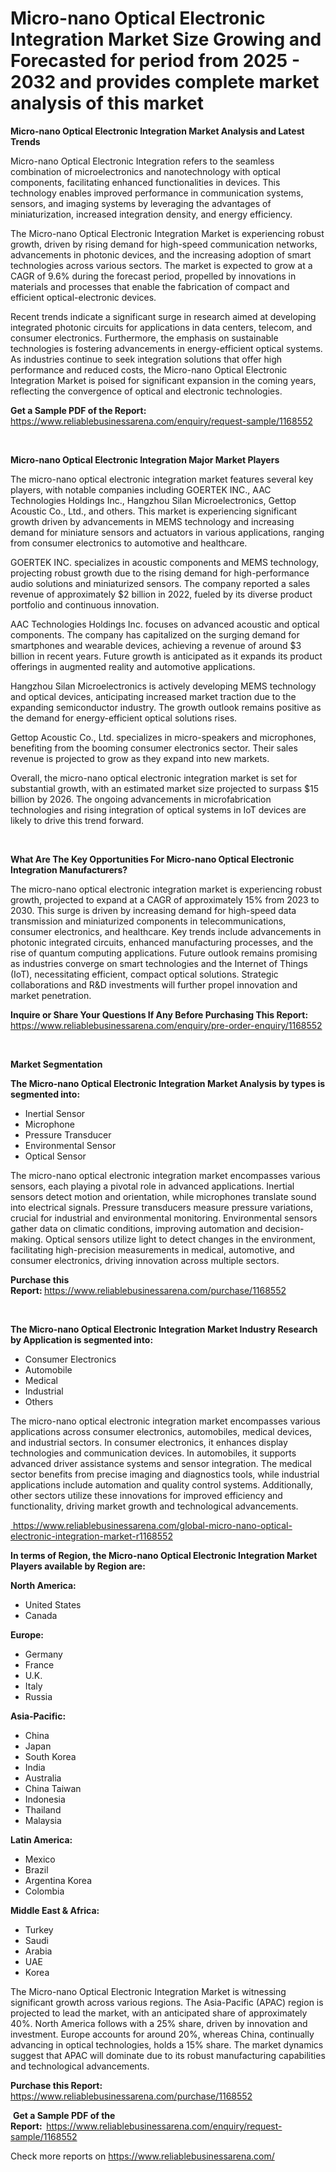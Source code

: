 <p><h1>Micro-nano Optical Electronic Integration Market Size Growing and Forecasted for period from 2025 - 2032 and provides complete market analysis of this market</h1></p><p><strong>Micro-nano Optical Electronic Integration Market Analysis and Latest Trends</strong></p>
<p><p>Micro-nano Optical Electronic Integration refers to the seamless combination of microelectronics and nanotechnology with optical components, facilitating enhanced functionalities in devices. This technology enables improved performance in communication systems, sensors, and imaging systems by leveraging the advantages of miniaturization, increased integration density, and energy efficiency. </p><p>The Micro-nano Optical Electronic Integration Market is experiencing robust growth, driven by rising demand for high-speed communication networks, advancements in photonic devices, and the increasing adoption of smart technologies across various sectors. The market is expected to grow at a CAGR of 9.6% during the forecast period, propelled by innovations in materials and processes that enable the fabrication of compact and efficient optical-electronic devices.</p><p>Recent trends indicate a significant surge in research aimed at developing integrated photonic circuits for applications in data centers, telecom, and consumer electronics. Furthermore, the emphasis on sustainable technologies is fostering advancements in energy-efficient optical systems. As industries continue to seek integration solutions that offer high performance and reduced costs, the Micro-nano Optical Electronic Integration Market is poised for significant expansion in the coming years, reflecting the convergence of optical and electronic technologies.</p></p>
<p><strong>Get a Sample PDF of the Report:&nbsp;</strong> <a href="https://www.reliablebusinessarena.com/enquiry/request-sample/1168552?utm_campaign=3218&utm_medium=2&utm_source=Github&utm_content=ia&utm_term=29032025&utm_id=micro-nano-optical-electronic-integration">https://www.reliablebusinessarena.com/enquiry/request-sample/1168552</a></p>
<p>&nbsp;</p>
<p><strong>Micro-nano Optical Electronic Integration Major Market Players</strong></p>
<p><p>The micro-nano optical electronic integration market features several key players, with notable companies including GOERTEK INC., AAC Technologies Holdings Inc., Hangzhou Silan Microelectronics, Gettop Acoustic Co., Ltd., and others. This market is experiencing significant growth driven by advancements in MEMS technology and increasing demand for miniature sensors and actuators in various applications, ranging from consumer electronics to automotive and healthcare.</p><p>GOERTEK INC. specializes in acoustic components and MEMS technology, projecting robust growth due to the rising demand for high-performance audio solutions and miniaturized sensors. The company reported a sales revenue of approximately $2 billion in 2022, fueled by its diverse product portfolio and continuous innovation. </p><p>AAC Technologies Holdings Inc. focuses on advanced acoustic and optical components. The company has capitalized on the surging demand for smartphones and wearable devices, achieving a revenue of around $3 billion in recent years. Future growth is anticipated as it expands its product offerings in augmented reality and automotive applications.</p><p>Hangzhou Silan Microelectronics is actively developing MEMS technology and optical devices, anticipating increased market traction due to the expanding semiconductor industry. The growth outlook remains positive as the demand for energy-efficient optical solutions rises.</p><p>Gettop Acoustic Co., Ltd. specializes in micro-speakers and microphones, benefiting from the booming consumer electronics sector. Their sales revenue is projected to grow as they expand into new markets.</p><p>Overall, the micro-nano optical electronic integration market is set for substantial growth, with an estimated market size projected to surpass $15 billion by 2026. The ongoing advancements in microfabrication technologies and rising integration of optical systems in IoT devices are likely to drive this trend forward.</p></p>
<p>&nbsp;</p>
<p><strong>What Are The Key Opportunities For Micro-nano Optical Electronic Integration Manufacturers?</strong></p>
<p><p>The micro-nano optical electronic integration market is experiencing robust growth, projected to expand at a CAGR of approximately 15% from 2023 to 2030. This surge is driven by increasing demand for high-speed data transmission and miniaturized components in telecommunications, consumer electronics, and healthcare. Key trends include advancements in photonic integrated circuits, enhanced manufacturing processes, and the rise of quantum computing applications. Future outlook remains promising as industries converge on smart technologies and the Internet of Things (IoT), necessitating efficient, compact optical solutions. Strategic collaborations and R&D investments will further propel innovation and market penetration.</p></p>
<p><strong>Inquire or Share Your Questions If Any Before Purchasing This Report:</strong> <a href="https://www.reliablebusinessarena.com/enquiry/pre-order-enquiry/1168552?utm_campaign=3218&utm_medium=2&utm_source=Github&utm_content=ia&utm_term=29032025&utm_id=micro-nano-optical-electronic-integration">https://www.reliablebusinessarena.com/enquiry/pre-order-enquiry/1168552</a></p>
<p>&nbsp;</p>
<p><strong>Market Segmentation</strong></p>
<p><strong>The Micro-nano Optical Electronic Integration Market Analysis by types is segmented into:</strong></p>
<p><ul><li>Inertial Sensor</li><li>Microphone</li><li>Pressure Transducer</li><li>Environmental Sensor</li><li>Optical Sensor</li></ul></p>
<p><p>The micro-nano optical electronic integration market encompasses various sensors, each playing a pivotal role in advanced applications. Inertial sensors detect motion and orientation, while microphones translate sound into electrical signals. Pressure transducers measure pressure variations, crucial for industrial and environmental monitoring. Environmental sensors gather data on climatic conditions, improving automation and decision-making. Optical sensors utilize light to detect changes in the environment, facilitating high-precision measurements in medical, automotive, and consumer electronics, driving innovation across multiple sectors.</p></p>
<p><strong>Purchase this Report:&nbsp;</strong><a href="https://www.reliablebusinessarena.com/purchase/1168552?utm_campaign=3218&utm_medium=2&utm_source=Github&utm_content=ia&utm_term=29032025&utm_id=micro-nano-optical-electronic-integration">https://www.reliablebusinessarena.com/purchase/1168552</a></p>
<p>&nbsp;</p>
<p><strong>The Micro-nano Optical Electronic Integration Market Industry Research by Application is segmented into:</strong></p>
<p><ul><li>Consumer Electronics</li><li>Automobile</li><li>Medical</li><li>Industrial</li><li>Others</li></ul></p>
<p><p>The micro-nano optical electronic integration market encompasses various applications across consumer electronics, automobiles, medical devices, and industrial sectors. In consumer electronics, it enhances display technologies and communication devices. In automobiles, it supports advanced driver assistance systems and sensor integration. The medical sector benefits from precise imaging and diagnostics tools, while industrial applications include automation and quality control systems. Additionally, other sectors utilize these innovations for improved efficiency and functionality, driving market growth and technological advancements.</p></p>
<p><a href="https://www.reliablebusinessarena.com/global-micro-nano-optical-electronic-integration-market-r1168552?utm_campaign=3218&utm_medium=2&utm_source=Github&utm_content=ia&utm_term=29032025&utm_id=micro-nano-optical-electronic-integration">&nbsp;https://www.reliablebusinessarena.com/global-micro-nano-optical-electronic-integration-market-r1168552</a></p>
<p><strong>In terms of Region, the Micro-nano Optical Electronic Integration Market Players available by Region are:</strong></p>
<p>
    <p> <strong> North America: </strong>
        <ul>
            <li>United States</li>
            <li>Canada</li>
        </ul>
        </p> 
    <p> <strong> Europe: </strong>
        <ul>
            <li>Germany</li>
            <li>France</li>
            <li>U.K.</li>
            <li>Italy</li>
            <li>Russia</li>
        </ul>
        </p> 
    <p> <strong> Asia-Pacific: </strong>
        <ul>
            <li>China</li>
            <li>Japan</li>
            <li>South Korea</li>
            <li>India</li>
            <li>Australia</li>
            <li>China Taiwan</li>
            <li>Indonesia</li>
            <li>Thailand</li>
            <li>Malaysia</li>
        </ul>
        </p> 
    <p> <strong> Latin America: </strong>
        <ul>
            <li>Mexico</li>
            <li>Brazil</li>
            <li>Argentina Korea</li>
            <li>Colombia</li>
        </ul>
        </p> 
    <p> <strong> Middle East & Africa: </strong>
        <ul>
            <li>Turkey</li>
            <li>Saudi</li>
            <li>Arabia</li>
            <li>UAE</li>
            <li>Korea</li>
        </ul>
    </p>
    </p>
<p><p>The Micro-nano Optical Electronic Integration Market is witnessing significant growth across various regions. The Asia-Pacific (APAC) region is projected to lead the market, with an anticipated share of approximately 40%. North America follows with a 25% share, driven by innovation and investment. Europe accounts for around 20%, whereas China, continually advancing in optical technologies, holds a 15% share. The market dynamics suggest that APAC will dominate due to its robust manufacturing capabilities and technological advancements.</p></p>
<p><strong>Purchase this Report: </strong><a href="https://www.reliablebusinessarena.com/purchase/1168552?utm_campaign=3218&utm_medium=2&utm_source=Github&utm_content=ia&utm_term=29032025&utm_id=micro-nano-optical-electronic-integration">https://www.reliablebusinessarena.com/purchase/1168552</a></p>
<p>&nbsp;<strong>Get a Sample PDF of the Report:&nbsp;&nbsp;</strong><a href="https://www.reliablebusinessarena.com/enquiry/request-sample/1168552?utm_campaign=3218&utm_medium=2&utm_source=Github&utm_content=ia&utm_term=29032025&utm_id=micro-nano-optical-electronic-integration">https://www.reliablebusinessarena.com/enquiry/request-sample/1168552</a></p>
<p><strong></strong></p>
<p>Check more reports on <a href="https://www.reliablebusinessarena.com/?utm_campaign=3218&utm_medium=2&utm_source=Github&utm_content=ia&utm_term=29032025&utm_id=micro-nano-optical-electronic-integration">https://www.reliablebusinessarena.com/</a></p>